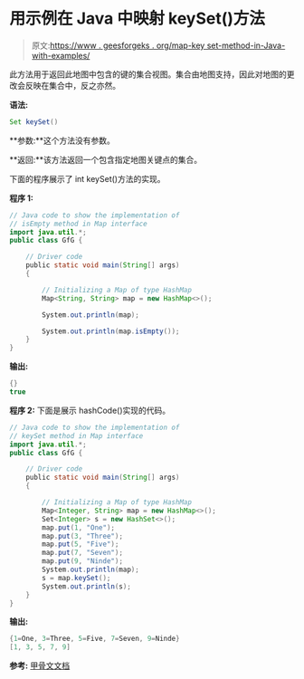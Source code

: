 # 用示例在 Java 中映射 keySet()方法

> 原文:[https://www . geesforgeks . org/map-key set-method-in-Java-with-examples/](https://www.geeksforgeeks.org/map-keyset-method-in-java-with-examples/)

此方法用于返回此地图中包含的键的集合视图。集合由地图支持，因此对地图的更改会反映在集合中，反之亦然。

**语法:**

```java
Set keySet()
```

**参数:**这个方法没有参数。

**返回:**该方法返回一个包含指定地图关键点的集合。

下面的程序展示了 int keySet()方法的实现。

**程序 1:**

```java
// Java code to show the implementation of
// isEmpty method in Map interface
import java.util.*;
public class GfG {

    // Driver code
    public static void main(String[] args)
    {

        // Initializing a Map of type HashMap
        Map<String, String> map = new HashMap<>();

        System.out.println(map);

        System.out.println(map.isEmpty());
    }
}
```

**输出:**

```java
{}
true

```

**程序 2:** 下面是展示 hashCode()实现的代码。

```java
// Java code to show the implementation of
// keySet method in Map interface
import java.util.*;
public class GfG {

    // Driver code
    public static void main(String[] args)
    {

        // Initializing a Map of type HashMap
        Map<Integer, String> map = new HashMap<>();
        Set<Integer> s = new HashSet<>();
        map.put(1, "One");
        map.put(3, "Three");
        map.put(5, "Five");
        map.put(7, "Seven");
        map.put(9, "Ninde");
        System.out.println(map);
        s = map.keySet();
        System.out.println(s);
    }
}
```

**输出:**

```java
{1=One, 3=Three, 5=Five, 7=Seven, 9=Ninde}
[1, 3, 5, 7, 9]

```

**参考:**
[甲骨文文档](https://docs.oracle.com/javase/7/docs/api/java/util/Map.html#keySet())